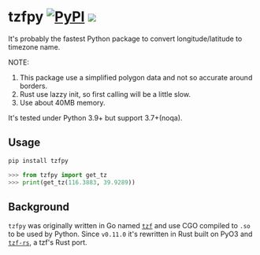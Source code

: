 # tzfpy [![PyPI](https://img.shields.io/pypi/v/tzfpy)](https://pypi.org/project/tzfpy/) [![](https://img.shields.io/pypi/wheel/tzfpy.svg)](https://pypi.org/project/tzfpy/)

It's probably the fastest Python package to convert longitude/latitude to timezone name.

NOTE:

1. This package use a simplified polygon data and not so accurate around borders.
2. Rust use lazzy init, so first calling will be a little slow.
3. Use about 40MB memory.

It's tested under Python 3.9+ but support 3.7+(noqa).

## Usage

```bash
pip install tzfpy
```

```python
>>> from tzfpy import get_tz
>>> print(get_tz(116.3883, 39.9289))
```

## Background

`tzfpy` was originally written in Go named [`tzf`][tzf] and use CGO compiled to `.so` to be used by Python.
Since `v0.11.0` it's rewritten in Rust built on PyO3 and [`tzf-rs`][tzf-rs], a tzf's Rust port.

[tzf]: https://github.com/ringsaturn/tzf
[tzf-rs]: https://github.com/ringsaturn/tzf-rs

